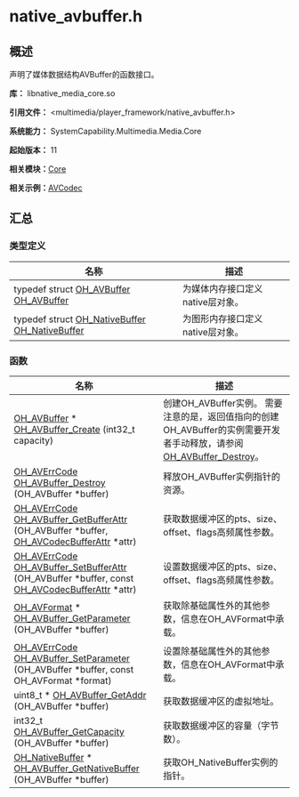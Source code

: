 # native_avbuffer.h


## 概述

声明了媒体数据结构AVBuffer的函数接口。

**库：** libnative_media_core.so

**引用文件：** <multimedia/player_framework/native_avbuffer.h>

**系统能力：** SystemCapability.Multimedia.Media.Core

**起始版本：** 11

**相关模块：**[Core](_core.md)

**相关示例：**[AVCodec](https://gitcode.com/openharmony/applications_app_samples/tree/master/code/BasicFeature/Media/AVCodec)


## 汇总


### 类型定义

| 名称 | 描述 | 
| -------- | -------- |
| typedef struct [OH_AVBuffer](_core.md#oh_avbuffer) [OH_AVBuffer](_core.md#oh_avbuffer) | 为媒体内存接口定义native层对象。  | 
| typedef struct [OH_NativeBuffer](_core.md#oh_nativebuffer) [OH_NativeBuffer](_core.md#oh_nativebuffer) | 为图形内存接口定义native层对象。  | 


### 函数

| 名称 | 描述 | 
| -------- | -------- |
| [OH_AVBuffer](_core.md#oh_avbuffer) \* [OH_AVBuffer_Create](_core.md#oh_avbuffer_create) (int32_t capacity) | 创建OH_AVBuffer实例。 需要注意的是，返回值指向的创建OH_AVBuffer的实例需要开发者手动释放，请参阅[OH_AVBuffer_Destroy](_core.md#oh_avbuffer_destroy)。 | 
| [OH_AVErrCode](_core.md#oh_averrcode) [OH_AVBuffer_Destroy](_core.md#oh_avbuffer_destroy) (OH_AVBuffer \*buffer) | 释放OH_AVBuffer实例指针的资源。 | 
| [OH_AVErrCode](_core.md#oh_averrcode) [OH_AVBuffer_GetBufferAttr](_core.md#oh_avbuffer_getbufferattr) (OH_AVBuffer \*buffer, [OH_AVCodecBufferAttr](_o_h___a_v_codec_buffer_attr.md) \*attr) | 获取数据缓冲区的pts、size、offset、flags高频属性参数。 | 
| [OH_AVErrCode](_core.md#oh_averrcode) [OH_AVBuffer_SetBufferAttr](_core.md#oh_avbuffer_setbufferattr) (OH_AVBuffer \*buffer, const [OH_AVCodecBufferAttr](_o_h___a_v_codec_buffer_attr.md) \*attr) | 设置数据缓冲区的pts、size、offset、flags高频属性参数。 | 
| [OH_AVFormat](_core.md#oh_avformat) \* [OH_AVBuffer_GetParameter](_core.md#oh_avbuffer_getparameter) (OH_AVBuffer \*buffer) | 获取除基础属性外的其他参数，信息在OH_AVFormat中承载。 | 
| [OH_AVErrCode](_core.md#oh_averrcode) [OH_AVBuffer_SetParameter](_core.md#oh_avbuffer_setparameter) (OH_AVBuffer \*buffer, const OH_AVFormat \*format) | 设置除基础属性外的其他参数，信息在OH_AVFormat中承载。 | 
| uint8_t \* [OH_AVBuffer_GetAddr](_core.md#oh_avbuffer_getaddr) (OH_AVBuffer \*buffer) | 获取数据缓冲区的虚拟地址。 | 
| int32_t [OH_AVBuffer_GetCapacity](_core.md#oh_avbuffer_getcapacity) (OH_AVBuffer \*buffer) | 获取数据缓冲区的容量（字节数）。 | 
| [OH_NativeBuffer](_core.md#oh_nativebuffer) \* [OH_AVBuffer_GetNativeBuffer](_core.md#oh_avbuffer_getnativebuffer) (OH_AVBuffer \*buffer) | 获取OH_NativeBuffer实例的指针。 | 
